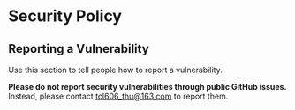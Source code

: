 # Security Policy

## Reporting a Vulnerability

Use this section to tell people how to report a vulnerability.

**Please do not report security vulnerabilities through public GitHub issues.** Instead, please contact [tcl606_thu@163.com](tcl606_thu@163.com) to report them.  

